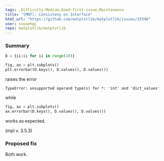 ```yaml
---
tags: ,Difficulty-Medium,Good-first-issue,Maintenance
title: "[MNT]: Consisteny on Interface"
html_url: "https://github.com/matplotlib/matplotlib/issues/25596"
user: suuuehgi
repo: matplotlib/matplotlib
---
```


### Summary

```python
D = {ii:ii for ii in range(10)}

fig, ax = plt.subplots()
plt.errorbar(D.keys(), D.values(), D.values())
```
raises the error
```log
TypeError: unsupported operand type(s) for *: 'int' and 'dict_values'
```
while
```python
fig, ax = plt.subplots()
ax.errorbar(D.keys(), D.values(), D.values())
```
works as expected.

(mpl v. 3.5.3)

### Proposed fix

Both work.